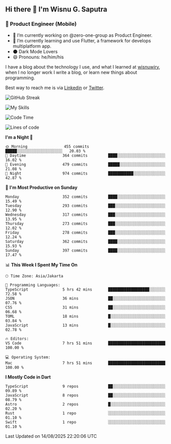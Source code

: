 ## Hi there 👋 I'm Wisnu G. Saputra

### :mobile_phone_off: Product Engineer (Mobile)

- 🔭 I’m currently working on @zero-one-group as Product Engineer.
- 🌱 I’m currently learning and use Flutter, a framework for develops multiplatform app.
- 🌑 Dark Mode Lovers
- 😄 Pronouns: he/him/his

I have a blog about the technology I use, and what I learned at [wisnuwiry](https://wisnuwiry.space/), when I no longer work I write a blog, or learn new things about programming.

Best way to reach me is via [Linkedin](https://www.linkedin.com/in/wisnu-saputra/) or [Twitter](https://twitter.com/wisnuwiry).

![GitHub Streak](https://streak-stats.demolab.com?user=wisnuwiry&theme=dark&hide_border=true)

![My Skills](https://skillicons.dev/icons?i=dart,flutter,kotlin,swift,go,js,css,neovim,git,linux&perline=5)

<!--START_SECTION:waka-->
![Code Time](http://img.shields.io/badge/Code%20Time-1%2C986%20hrs%2025%20mins-blue)

![Lines of code](https://img.shields.io/badge/From%20Hello%20World%20I%27ve%20Written-2.7%20million%20lines%20of%20code-blue)

**I'm a Night 🦉** 

```text
🌞 Morning                455 commits         █████░░░░░░░░░░░░░░░░░░░░   20.03 % 
🌆 Daytime                364 commits         ████░░░░░░░░░░░░░░░░░░░░░   16.02 % 
🌃 Evening                479 commits         █████░░░░░░░░░░░░░░░░░░░░   21.08 % 
🌙 Night                  974 commits         ███████████░░░░░░░░░░░░░░   42.87 % 
```
📅 **I'm Most Productive on Sunday** 

```text
Monday                   352 commits         ████░░░░░░░░░░░░░░░░░░░░░   15.49 % 
Tuesday                  293 commits         ███░░░░░░░░░░░░░░░░░░░░░░   12.90 % 
Wednesday                317 commits         ███░░░░░░░░░░░░░░░░░░░░░░   13.95 % 
Thursday                 273 commits         ███░░░░░░░░░░░░░░░░░░░░░░   12.02 % 
Friday                   278 commits         ███░░░░░░░░░░░░░░░░░░░░░░   12.24 % 
Saturday                 362 commits         ████░░░░░░░░░░░░░░░░░░░░░   15.93 % 
Sunday                   397 commits         ████░░░░░░░░░░░░░░░░░░░░░   17.47 % 
```


📊 **This Week I Spent My Time On** 

```text
🕑︎ Time Zone: Asia/Jakarta

💬 Programming Languages: 
TypeScript               5 hrs 42 mins       ██████████████████░░░░░░░   72.58 % 
JSON                     36 mins             ██░░░░░░░░░░░░░░░░░░░░░░░   07.76 % 
CSS                      31 mins             ██░░░░░░░░░░░░░░░░░░░░░░░   06.68 % 
TOML                     18 mins             █░░░░░░░░░░░░░░░░░░░░░░░░   03.84 % 
JavaScript               13 mins             █░░░░░░░░░░░░░░░░░░░░░░░░   02.78 % 

🔥 Editors: 
VS Code                  7 hrs 51 mins       █████████████████████████   100.00 % 

💻 Operating System: 
Mac                      7 hrs 51 mins       █████████████████████████   100.00 % 
```

**I Mostly Code in Dart** 

```text
TypeScript               9 repos             ██░░░░░░░░░░░░░░░░░░░░░░░   09.89 % 
JavaScript               8 repos             ██░░░░░░░░░░░░░░░░░░░░░░░   08.79 % 
Astro                    2 repos             █░░░░░░░░░░░░░░░░░░░░░░░░   02.20 % 
Rust                     1 repo              ░░░░░░░░░░░░░░░░░░░░░░░░░   01.10 % 
Swift                    1 repo              ░░░░░░░░░░░░░░░░░░░░░░░░░   01.10 % 
```




 Last Updated on 14/08/2025 22:20:06 UTC
<!--END_SECTION:waka-->
